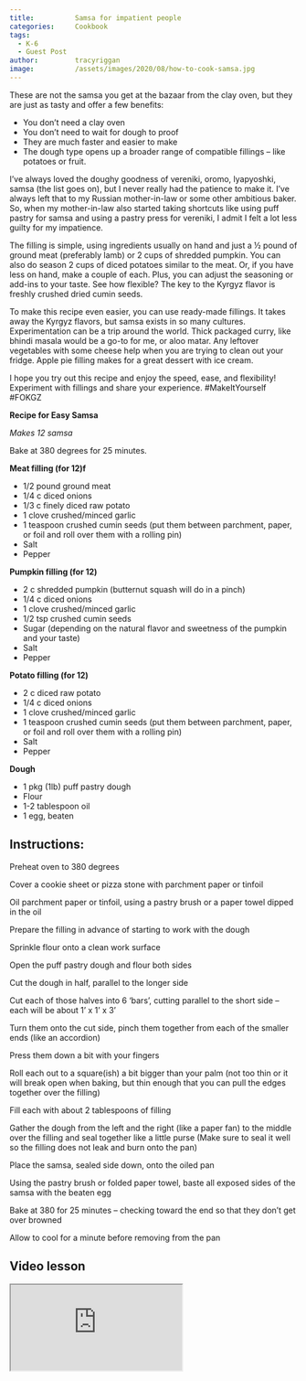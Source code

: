 ```yaml
---
title: 			Samsa for impatient people
categories:		Cookbook
tags:
  - K-6
  - Guest Post
author:			tracyriggan
image:			/assets/images/2020/08/how-to-cook-samsa.jpg
---
```



These are not the samsa you get at the bazaar from the clay oven, but they are just as tasty and offer a few benefits:

- You don’t need a clay oven
- You don’t need to wait for dough to proof
- They are much faster and easier to make
- The dough type opens up a broader range of compatible fillings – like potatoes or fruit.

I’ve always loved the doughy goodness of vereniki, oromo, lyapyoshki, samsa (the list goes on), but I never really had the patience to make it. I’ve always left that to my Russian mother-in-law or some other ambitious baker. So, when my mother-in-law also started taking shortcuts like using puff pastry for samsa and using a pastry press for vereniki, I admit I felt a lot less guilty for my impatience.

The filling is simple, using ingredients usually on hand and just a ½ pound of ground meat (preferably lamb) or 2 cups of shredded pumpkin. You can also do season 2 cups of diced potatoes similar to the meat. Or, if you have less on hand, make a couple of each. Plus, you can adjust the seasoning or add-ins to your taste. See how flexible? The key to the Kyrgyz flavor is freshly crushed dried cumin seeds.

To make this recipe even easier, you can use ready-made fillings. It takes away the Kyrgyz flavors, but samsa exists in so many cultures. Experimentation can be a trip around the world. Thick packaged curry, like bhindi masala would be a go-to for me, or aloo matar. Any leftover vegetables with some cheese help when you are trying to clean out your fridge. Apple pie filling makes for a great dessert with ice cream.  

I hope you try out this recipe and enjoy the speed, ease, and flexibility! Experiment with fillings and share your experience. #MakeItYourself #FOKGZ

**Recipe for Easy Samsa**

*Makes 12 samsa*

Bake at 380 degrees for 25 minutes.

**Meat filling (for 12)f**

- 1/2 pound ground meat
- 1/4 c diced onions
- 1/3 c finely diced raw potato  
- 1 clove crushed/minced garlic
- 1 teaspoon crushed cumin seeds (put them between parchment, paper, or foil and roll over them with a rolling pin)
- Salt
- Pepper

**Pumpkin filling (for 12)**

- 2 c shredded pumpkin (butternut squash will do in a pinch)
- 1/4 c diced onions
- 1 clove crushed/minced garlic
- 1/2 tsp crushed cumin seeds
- Sugar (depending on the natural flavor and sweetness of the pumpkin and your taste)
- Salt
- Pepper

**Potato filling (for 12)**

- 2 c diced raw potato
- 1/4 c diced onions
- 1 clove crushed/minced garlic
- 1 teaspoon crushed cumin seeds (put them between parchment, paper, or foil and roll over them with a rolling pin)
- Salt
- Pepper

**Dough**

- 1 pkg (1lb) puff pastry dough
- Flour
- 1-2 tablespoon oil
- 1 egg, beaten

## Instructions:

Preheat oven to 380 degrees

Cover a cookie sheet or pizza stone with parchment paper or tinfoil

Oil parchment paper or tinfoil, using a pastry brush or a paper towel dipped in the oil

Prepare the filling in advance of starting to work with the dough

Sprinkle flour onto a clean work surface

Open the puff pastry dough and flour both sides

Cut the dough in half, parallel to the longer side

Cut each of those halves into 6 ‘bars’, cutting parallel to the short side – each will be about 1’ x 1’ x 3’

Turn them onto the cut side, pinch them together from each of the smaller ends (like an accordion)

Press them down a bit with your fingers

Roll each out to a square(ish) a bit bigger than your palm (not too thin or it will break open when baking, but thin enough that you can pull the edges together over the filling)

Fill each with about 2 tablespoons of filling

Gather the dough from the left and the right (like a paper fan) to the middle over the filling and seal together like a little purse (Make sure to seal it well so the filling does not leak and burn onto the pan)

Place the samsa, sealed side down, onto the oiled pan

Using the pastry brush or folded paper towel, baste all exposed sides of the samsa with the beaten egg

Bake at 380 for 25 minutes – checking toward the end so that they don’t get over browned

Allow to cool for a minute before removing from the pan

## Video lesson 

<div class="embed-responsive embed-responsive-16by9">
  <iframe class="embed-responsive-item" src="https://www.youtube.com/embed/CKnvJgRcOhM" allowfullscreen></iframe>
</div>